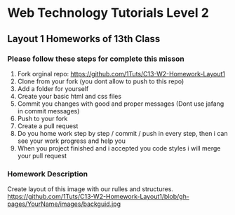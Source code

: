 # Web Technology Tutorials Level 2
## Layout 1 Homeworks of 13th Class

### Please follow these steps for complete this misson
1. Fork orginal repo: https://github.com/1Tuts/C13-W2-Homework-Layout1
2. Clone from your fork (you dont allow to push to this repo)
3. Add a folder for yourself
4. Create your basic html and css files
5. Commit you changes with good and proper messages (Dont use jafang in commit messages)
6. Push to your fork
7. Create a pull request
8. Do you home work step by step / commit / push in every step, then i can see your work progress and help you
9. When you project finished and i accepted you code styles i will merge your pull request

### Homework Description
Create layout of this image with our rulles and structures.
https://github.com/1Tuts/C13-W2-Homework-Layout1/blob/gh-pages/YourName/images/backguid.jpg
